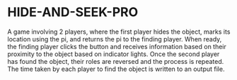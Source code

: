 # HIDE-AND-SEEK-PRO
A game involving 2 players, where the first player hides the object, marks its location using the pi, and returns the pi to the finding player. When ready, the finding player clicks the button and receives information based on their proximity to the object based on indicator lights. Once the second player has found the object, their roles are reversed and the process is repeated. The time taken by each player to find the object is written to an output file.

